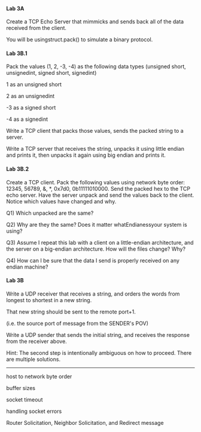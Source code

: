 #### Lab 3A

Create a TCP Echo Server that mimmicks and sends back all of the data received from the client.

You will be usingstruct.pack\(\) to simulate a binary protocol.

#### Lab 3B.1

Pack the values \(1, 2, -3, -4\) as the following data types \(unsigned short, unsignedint, signed short, signedint\)

1 as an unsigned short

2 as an unsignedint

-3 as a signed short

-4 as a signedint

Write a TCP client that packs those values, sends the packed string to a server.

Write a TCP server that receives the string, unpacks it using little endian and prints it, then unpacks it again using big endian and prints it.

#### Lab 3B.2

Create a TCP client.  Pack the following values using network byte order: 12345, 56789, &, \*, 0x7d0, 0b11111010000. Send the packed hex to the TCP echo server.  Have the server unpack and send the values back to the client. Notice which values have changed and why.

Q1\) Which unpacked are the same?



Q2\) Why are they the same? Does it matter whatEndianessyour system is using?



Q3\) Assume I repeat this lab with a client on a little-endian architecture, and the server on a big-endian architecture. How will the files change? Why?



Q4\) How can I be sure that the data I send is properly received on any endian machine?

#### Lab 3B

Write a UDP receiver that receives a string, and orders the words from longest to shortest in a new string.

That new string should be sent to the remote port+1.

\(i.e. the source port of message from the SENDER's POV\)

Write a UDP sender that sends the initial string, and receives the response from the receiver above.

Hint: The second step is intentionally ambiguous on how to proceed. There are multiple solutions.

---

host to network byte order

buffer sizes

socket timeout

handling socket errors

Router Solicitation, Neighbor Solicitation, and Redirect message

